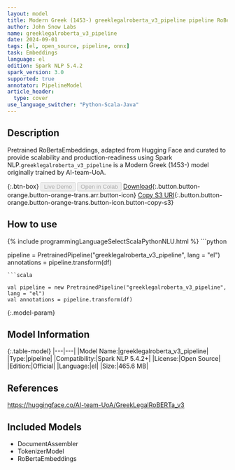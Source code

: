 ```yaml
---
layout: model
title: Modern Greek (1453-) greeklegalroberta_v3_pipeline pipeline RoBertaEmbeddings from AI-team-UoA
author: John Snow Labs
name: greeklegalroberta_v3_pipeline
date: 2024-09-01
tags: [el, open_source, pipeline, onnx]
task: Embeddings
language: el
edition: Spark NLP 5.4.2
spark_version: 3.0
supported: true
annotator: PipelineModel
article_header:
  type: cover
use_language_switcher: "Python-Scala-Java"
---
```


## Description

Pretrained RoBertaEmbeddings, adapted from Hugging Face and curated to provide scalability and production-readiness using Spark NLP.`greeklegalroberta_v3_pipeline` is a Modern Greek (1453-) model originally trained by AI-team-UoA.

{:.btn-box}
<button class="button button-orange" disabled>Live Demo</button>
<button class="button button-orange" disabled>Open in Colab</button>
[Download](https://s3.amazonaws.com/auxdata.johnsnowlabs.com/public/models/greeklegalroberta_v3_pipeline_el_5.4.2_3.0_1725186668854.zip){:.button.button-orange.button-orange-trans.arr.button-icon}
[Copy S3 URI](s3://auxdata.johnsnowlabs.com/public/models/greeklegalroberta_v3_pipeline_el_5.4.2_3.0_1725186668854.zip){:.button.button-orange.button-orange-trans.button-icon.button-copy-s3}

## How to use



<div class="tabs-box" markdown="1">
{% include programmingLanguageSelectScalaPythonNLU.html %}
```python

pipeline = PretrainedPipeline("greeklegalroberta_v3_pipeline", lang = "el")
annotations =  pipeline.transform(df)   

```
```scala

val pipeline = new PretrainedPipeline("greeklegalroberta_v3_pipeline", lang = "el")
val annotations = pipeline.transform(df)

```
</div>

{:.model-param}
## Model Information

{:.table-model}
|---|---|
|Model Name:|greeklegalroberta_v3_pipeline|
|Type:|pipeline|
|Compatibility:|Spark NLP 5.4.2+|
|License:|Open Source|
|Edition:|Official|
|Language:|el|
|Size:|465.6 MB|

## References

https://huggingface.co/AI-team-UoA/GreekLegalRoBERTa_v3

## Included Models

- DocumentAssembler
- TokenizerModel
- RoBertaEmbeddings